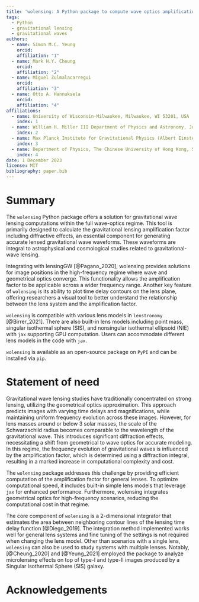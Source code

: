 ```yaml
---
title: 'wolensing: A Python package to compute wave optics amplification factor for gravitational wave'
tags:
  - Python
  - gravitational lensing
  - gravitational waves
authors:
  - name: Simon M.C. Yeung
    orcid: 
    affiliation: "1"
  - name: Mark H.Y. Cheung
    orcid: 
    affiliation: "2"
  - name: Miguel Zulmalacarregui
    orcid: 
    affiliation: "3"
  - name: Otto A. Hannuksela
    orcid: 
    affiliation: "4"
affiliations:
  - name: University of Wisconsin-Milwaukee, Milwaukee, WI 53201, USA
    index: 1
  - name: William H. Miller III Department of Physics and Astronomy, Johns Hopkins University, 3400 North Charles Street, Baltimore, Maryland, 21218, USA
    index: 2
  - name: Max Planck Institute for Gravitational Physics (Albert Einstein Institute), Am Muhlenburg 1, D-14476 Potsdam-Golm, Germany
    index: 3
  - name: Department of Physics, The Chinese University of Hong Kong, Shatin, N.T., Hong Kong
    index: 4
date: 1 December 2023
license: MIT
bibliography: paper.bib
---
```


# Summary

The `wolensing` Python package offers a solution for gravitational wave lensing computations within the full wave-optics regime. This tool is primarily designed to calculate the gravitational lensing amplification factor including diffractive effects, an essential component for generating accurate lensed gravitational wave waveforms. These waveforms are integral to astrophysical and cosmological studies related to gravitational-wave lensing.

Integrating with lensingGW [@Pagano_2020], wolensing provides solutions for image positions in the high-frequency regime where wave and geometrical optics converge. This functionality allows the amplification factor to be applicable across a wider frequency range. Another key feature of `wolensing` is its ability to plot time delay contours on the lens plane, offering researchers a visual tool to better understand the relationship between the lens system and the amplification factor. 

`wolensing` is compatible with various lens models in `lenstronomy` [@Birrer_2021]. There are also built-in lens models including point mass, singular isothermal sphere (SIS), and nonsingular isothermal ellipsoid (NIE) with `jax` supporting GPU computation. Users can accommodate different lens models in the code with `jax`.

`wolensing` is available as an open-source package on `PyPI` and can be installed via `pip`.  


# Statement of need

Gravitational wave lensing studies have traditionally concentrated on strong lensing, utilizing the geometrical optics approximation. This approach predicts images with varying time delays and magnifications, while maintaining uniform frequency evolution across these images. However, for lens masses around or below 3 solar masses, the scale of the Schwarzschild radius becomes comparable to the wavelength of the gravitational wave. This introduces significant diffraction effects, necessitating a shift from geometrical to wave optics for accurate modeling. In this regime, the frequency evolution of gravitational waves is influenced by the amplification factor, which is determined using a diffraction integral, resulting in a marked increase in computational complexity and cost.

The `wolensing` package addresses this challenge by providing efficient computation of the amplification factor for general lenses. To optimize computational speed, it includes built-in simple lens models that leverage `jax` for enhanced performance. Furthermore, wolensing integrates geometrical optics for high-frequency scenarios, reducing the computational cost in that regime. 

The core component of `wolensing` is a 2-dimensional integrator that estimates the area between neighboring contour lines of the lensing time delay function [@Diego_2019].
The integration method implemented works well for general lens systems and fine tuning of the settings is not required when changing the lens model.
Other than scenarios with a single lens, `wolensing` can also be used to study systems with multiple lenses.
Notably, [@Cheung_2020] and [@Yeung_2021] employed the package to analyze microlensing effects on top of type-I and type-II images produced by a Singular Isothermal Sphere (SIS) galaxy.

# Acknowledgements

